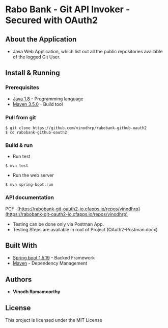 # Rabo Bank - Git API Invoker - Secured with OAuth2


## About the Application
* Java Web Application, which list out all the public repositories available of the logged Git User. 

## Install & Running
 
### Prerequisites
* [Java 1.8](http://www.oracle.com/technetwork/java/javase/downloads/index.html)  - Programming language
* [Maven 3.5.0](https://maven.apache.org/download.cgi) - Build tool


### Pull from git 
```
$ git clone https://github.com/vinodhrp/rabobank-github-oauth2
$ cd rabobank-github-oauth2
```

### Build & run 

* Run test
```
$ mvn test
```

* Run the web server
```
$ mvn spring-boot:run
```


### API documentation
PCF -[https://rabobank-git-oauth2-io.cfapps.io/repos/vinodhrp](https://rabobank-git-oauth2-io.cfapps.io/repos/vinodhrp)
* Testing can be done only via Postman App.
* Testing Steps are available in root of Project (OAuth2-Postman.docx) 




## Built With
* [Spring boot 1.5.19](https://projects.spring.io/spring-boot/) - Backed Framework
* [Maven](https://maven.apache.org/) - Dependency Management

## Authors

* **Vinodh Ramamoorthy**

## License

This project is licensed under the MIT License

